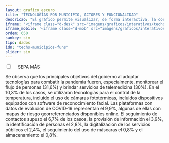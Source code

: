 ```yaml
---
layout: grafico_escuro
title: "TECNOLOGÍAS POR MUNICIPIO, ACTORES Y FUNCIONALIDAD"
descricao: "El gráfico permite visualizar, de forma interactiva, la correlación entre las tres variables: ubicación donde la tecnología se empleó, proveedores y roles de las tecnologías. Así, es posible comprobar qué proveedores se aplican en un municipio y viceversa, o qué proveedores cumplen una determinada funcionalidad."
iframe: '<iframe class="d-desk" src="imagens/graficos/interativos/techs-expand" height="1500px" width="100%" frameborder="no" seamless> </iframe>'
iframe_mobile: '<iframe class="d-mob" src="imagens/graficos/interativos/techs-expand_mobile" height="1550px" width="100%" frameborder="no" seamless> </iframe>'
ordem: 650
sankey: sim
tipo: dados
idn: "techs-municipios-funs"
slider: sim
---
```


<div class="accordion">
    <div class="option">
      <input type="checkbox" id="toggle{{page.ordem}}" class="toggle" />
      <label class="titleaco" for="toggle{{page.ordem}}">SEPA MÁS&nbsp;
      </label>
      <div class="contentaco">
        <p>Se observa que los principales objetivos del gobierno al adoptar tecnologías para combatir la pandemia fueron, especialmente, monitorear el flujo de personas (31,6%) y brindar servicios de telemedicina (30%). En el 10,3% de los casos, se utilizaron tecnologías para el control de la temperatura, incluido el uso de cámaras fototérmicas, incluidos dispositivos equipados con software de reconocimiento facial. Las plataformas con datos de evolución de COVID-19 representan el 9,9%, algunas de ellas con mapas de riesgo georreferenciados disponibles online. El seguimiento de contactos supuso el 6,7% de los casos, la provisión de información el 3,9%, la identificación de personas el 2,8%, la digitalización de los servicios públicos el 2,4%, el seguimiento del uso de máscaras el 0,8% y el almacenamiento el 0,8%.</p>
      </div>
    </div>
  </div>
